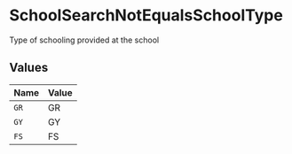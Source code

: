 # SchoolSearchNotEqualsSchoolType

Type of schooling provided at the school


## Values

| Name  | Value |
| ----- | ----- |
| `GR`  | GR    |
| `GY`  | GY    |
| `FS`  | FS    |